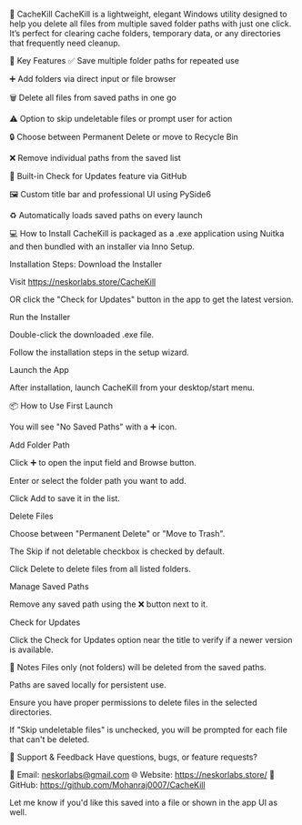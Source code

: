 🧹 CacheKill
CacheKill is a lightweight, elegant Windows utility designed to help you delete all files from multiple saved folder paths with just one click. It’s perfect for clearing cache folders, temporary data, or any directories that frequently need cleanup.

🧰 Key Features
✅ Save multiple folder paths for repeated use

➕ Add folders via direct input or file browser

🗑️ Delete all files from saved paths in one go

⚠️ Option to skip undeletable files or prompt user for action

🔒 Choose between Permanent Delete or move to Recycle Bin

❌ Remove individual paths from the saved list

🔄 Built-in Check for Updates feature via GitHub

🖼️ Custom title bar and professional UI using PySide6

♻️ Automatically loads saved paths on every launch

💻 How to Install
CacheKill is packaged as a .exe application using Nuitka and then bundled with an installer via Inno Setup.

Installation Steps:
Download the Installer

Visit https://neskorlabs.store/CacheKill

OR click the "Check for Updates" button in the app to get the latest version.

Run the Installer

Double-click the downloaded .exe file.

Follow the installation steps in the setup wizard.

Launch the App

After installation, launch CacheKill from your desktop/start menu.

📦 How to Use
First Launch

You will see "No Saved Paths" with a ➕ icon.

Add Folder Path

Click ➕ to open the input field and Browse button.

Enter or select the folder path you want to add.

Click Add to save it in the list.

Delete Files

Choose between "Permanent Delete" or "Move to Trash".

The Skip if not deletable checkbox is checked by default.

Click Delete to delete files from all listed folders.

Manage Saved Paths

Remove any saved path using the ❌ button next to it.

Check for Updates

Click the Check for Updates option near the title to verify if a newer version is available.

📝 Notes
Files only (not folders) will be deleted from the saved paths.

Paths are saved locally for persistent use.

Ensure you have proper permissions to delete files in the selected directories.

If "Skip undeletable files" is unchecked, you will be prompted for each file that can't be deleted.

🙋 Support & Feedback
Have questions, bugs, or feature requests?

📩 Email: neskorlabs@gmail.com
🌐 Website: https://neskorlabs.store/
🐙 GitHub: https://github.com/Mohanraj0007/CacheKill

Let me know if you'd like this saved into a file or shown in the app UI as well.
